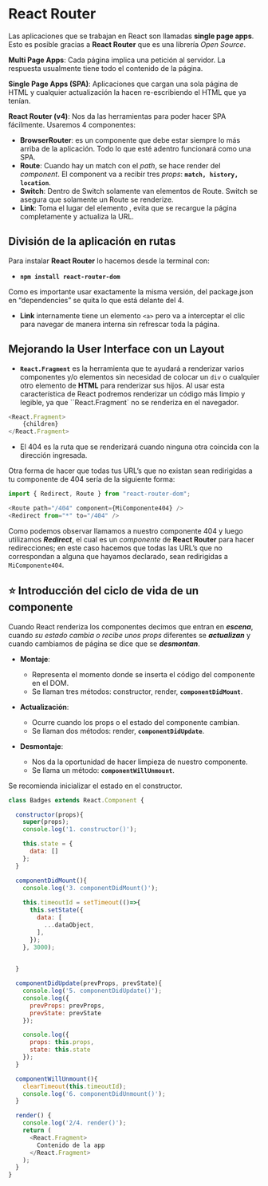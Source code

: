 # React Router

Las aplicaciones que se trabajan en React son llamadas **single page apps**. Esto es posible gracias a **React Router** que es una librería _Open Source_.

**Multi Page Apps**: Cada página implica una petición al servidor. La respuesta usualmente tiene todo el contenido de la página.

**Single Page Apps (SPA)**: Aplicaciones que cargan una sola página de HTML y cualquier actualización la hacen re-escribiendo el HTML que ya tenían.

**React Router (v4)**: Nos da las herramientas para poder hacer SPA fácilmente. Usaremos 4 componentes:

- **BrowserRouter**: es un componente que debe estar siempre lo más arriba de la aplicación. Todo lo que esté adentro funcionará como una SPA.
- **Route**: Cuando hay un match con el _path_, se hace render del _component_. El component va a recibir tres _props_: **`match, history, location`**.
- **Switch**: Dentro de Switch solamente van elementos de Route. Switch se asegura que solamente un Route se renderize.
- **Link**: Toma el lugar del elemento <a>, evita que se recargue la página completamente y actualiza la URL.


## División de la aplicación en rutas

Para instalar **React Router** lo hacemos desde la terminal con:
- **`npm install react-router-dom`**

Como es importante usar exactamente la misma versión, del package.json en “dependencies” se quita lo que está delante del 4.

- **Link** internamente tiene un elemento `<a>` pero va a interceptar el clic para navegar de manera interna sin refrescar toda la página.


## Mejorando la User Interface con un Layout

- **`React.Fragment`** es la herramienta que te ayudará a renderizar varios componentes y/o elementos sin necesidad de colocar un `div` o cualquier otro elemento de **HTML** para renderizar sus hijos. Al usar esta característica de React podremos renderizar un código más limpio y legible, ya que ``React.Fragment` no se renderiza en el navegador.

```js
<React.Fragment>
    {children}
</React.Fragment>
```

- El 404 es la ruta que se renderizará cuando ninguna otra coincida con la dirección ingresada.

Otra forma de hacer que todas tus URL’s que no existan sean redirigidas a tu componente de 404 sería de la siguiente forma:

```js
import { Redirect, Route } from "react-router-dom";

<Route path="/404" component={MiComponente404} />
<Redirect from="*" to="/404" />
```

Como podemos observar llamamos a nuestro componente 404 y luego utilizamos **_Redirect_**, el cual es un _componente_ de **React Router** para hacer redirecciones; en este caso hacemos que todas las URL’s que no correspondan a alguna que hayamos declarado, sean redirigidas a `MiComponente404`.



## :star: Introducción del ciclo de vida de un componente

Cuando React renderiza los componentes decimos que entran en **_escena_**, cuando _su estado cambia o recibe unos props_ diferentes se **_actualizan_** y cuando cambiamos de página se dice que se **_desmontan_**.

- **Montaje**:
    - Representa el momento donde se inserta el código del componente en el DOM.
    - Se llaman tres métodos: constructor, render, **`componentDidMount`**.

- **Actualización**:
    - Ocurre cuando los props o el estado del componente cambian.
    - Se llaman dos métodos: render, **`componentDidUpdate`**.

- **Desmontaje**:
    - Nos da la oportunidad de hacer limpieza de nuestro componente.
    - Se llama un método: **`componentWillUnmount`**.

Se recomienda inicializar el estado en el constructor.


```js
class Badges extends React.Component {

  constructor(props){
    super(props);
    console.log('1. constructor()');

    this.state = {
      data: []
    };
  }

  componentDidMount(){
    console.log('3. componentDidMount()');
    
    this.timeoutId = setTimeout(()=>{
      this.setState({
        data: [
          ...dataObject,
        ],
      });
    }, 3000);

    
  }

  componentDidUpdate(prevProps, prevState){
    console.log('5. componentDidUpdate()');
    console.log({
      prevProps: prevProps,
      prevState: prevState
    });

    console.log({
      props: this.props,
      state: this.state
    });
  }

  componentWillUnmount(){
    clearTimeout(this.timeoutId);
    console.log('6. componentDidUnmount()');
  }

  render() {
    console.log('2/4. render()');
    return (
      <React.Fragment>
        Contenido de la app
      </React.Fragment>
    );
  }
}
```